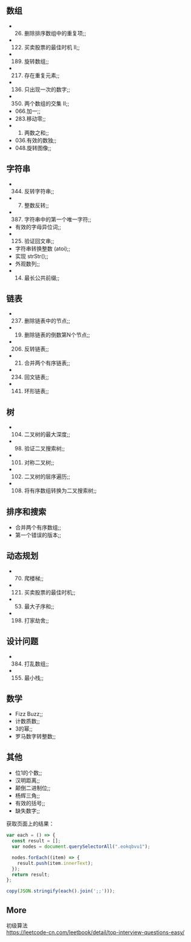 ## 数组

- 026. 删除排序数组中的重复项;;
- 122. 买卖股票的最佳时机 II;;
- 189. 旋转数组;;
- 217. 存在重复元素;;
- 136. 只出现一次的数字;;
- 350. 两个数组的交集 II;;
- 066.加一;;
- 283.移动零;;
- 001. 两数之和;;
- 036.有效的数独;;
- 048.旋转图像;;

## 字符串

- 344. 反转字符串;;
- 007. 整数反转;;
- 387. 字符串中的第一个唯一字符;;
- 有效的字母异位词;;
- 125. 验证回文串;;
- 字符串转换整数 (atoi);;
- 实现 strStr();;
- 外观数列;;
- 014. 最长公共前缀;;

## 链表

- 237. 删除链表中的节点;;
- 019. 删除链表的倒数第N个节点;;
- 206. 反转链表;;
- 021. 合并两个有序链表;;
- 234. 回文链表;;
- 141. 环形链表;;

## 树

- 104. 二叉树的最大深度;;
- 098. 验证二叉搜索树;;
- 101. 对称二叉树;;
- 102. 二叉树的层序遍历;;
- 108. 将有序数组转换为二叉搜索树;;

## 排序和搜索

- 合并两个有序数组;;
- 第一个错误的版本;;

## 动态规划 

- 070. 爬楼梯;;
- 121. 买卖股票的最佳时机;;
- 053. 最大子序和;;
- 198. 打家劫舍;;

## 设计问题

- 384. 打乱数组;;
- 155. 最小栈;;

## 数学

- Fizz Buzz;;
- 计数质数;;
- 3的幂;;
- 罗马数字转整数;;

## 其他 

- 位1的个数;;
- 汉明距离;;
- 颠倒二进制位;;
- 杨辉三角;;
- 有效的括号;;
- 缺失数字;;


获取页面上的结果：

```javascript
var each = () => {
  const result = [];
  var nodes = document.querySelectorAll(".eokqbvu1");

  nodes.forEach((item) => {
    result.push(item.innerText);
  });
  return result;
};

copy(JSON.stringify(each().join(';;')));
```

## More 

初级算法   
https://leetcode-cn.com/leetbook/detail/top-interview-questions-easy/
